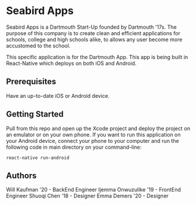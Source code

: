 # Seabird Apps

Seabird Apps is a Dartmouth Start-Up founded by Dartmouth '17s. The purpose of this company is to create clean and efficient applications for schools, college and high schools alike, to allows any user become more accustomed to the school.

This specific application is for the Dartmouth App. This app is being built in React-Native which deploys on both iOS and Android.

## Prerequisites
Have an up-to-date iOS or Android device.

## Getting Started
Pull from this repo and open up the Xcode project and deploy the project on an emulator or on your own phone. If you want to run this application on your Android device, connect your phone to your computer and run the following code in main directory on your command-line:

```
react-native run-android
```

## Authors

Will Kaufman '20 - BackEnd Engineer
Ijemma Onwuzulike '19 - FrontEnd Engineer
Shuoqi Chen '18 - Designer
Emma Demers '20 - Designer
